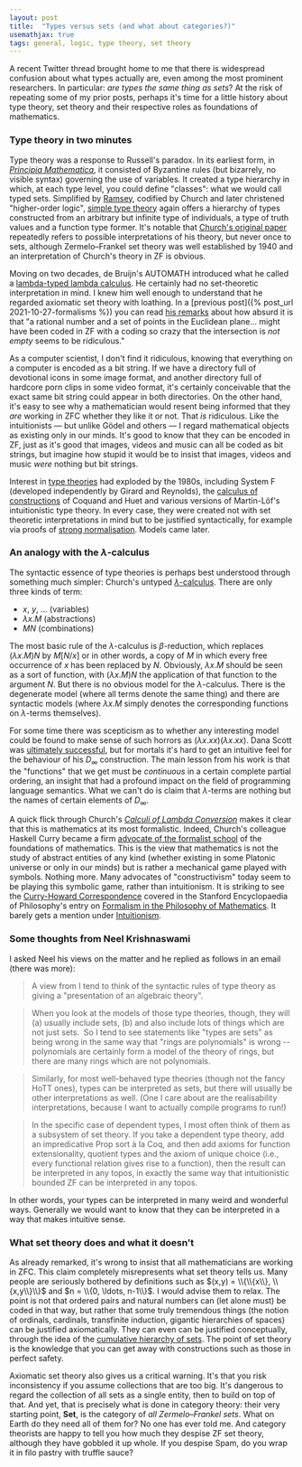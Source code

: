 ```yaml
---
layout: post
title:  "Types versus sets (and what about categories?)"
usemathjax: true 
tags: general, logic, type theory, set theory
---
```


A recent Twitter thread brought home to me that there is widespread confusion about what types actually are, even among the most prominent researchers. In particular: *are types the same thing as sets*? At the risk of repeating some of my prior posts, perhaps it's time for a little history about type theory, set theory and their respective roles as foundations of mathematics.

### Type theory in two minutes

Type theory was a response to Russell's paradox. In its earliest form, in [*Principia Mathematica*](https://plato.stanford.edu/entries/principia-mathematica/), it consisted of Byzantine rules (but bizarrely, no visible syntax) governing the use of variables. It created a type hierarchy in which, at each type level, you could define "classes": what we would call typed sets.
Simplified by [Ramsey](https://plato.stanford.edu/entries/ramsey/), codified by Church and later christened "higher-order logic",
[simple type theory](https://plato.stanford.edu/entries/type-theory-church/) again offers a hierarchy of types constructed from an arbitrary but infinite type of individuals, a type of truth values and a function type former.
It's notable that [Church's original paper](https://www.jstor.org/stable/2266170?seq=1#metadata_info_tab_contents) repeatedly refers to possible interpretations of his theory, but never once to sets, although Zermelo–Frankel set theory was well established by 1940 and an interpretation of Church's theory in ZF is obvious.

Moving on two decades, de Bruijn's AUTOMATH introduced what he called a [lambda-typed lambda calculus](https://doi.org/10.1016/S0049-237X(08)70213-1).
He certainly had no set-theoretic interpretation in mind. I knew him well enough to understand that he regarded axiomatic set theory with loathing.
In a [previous post]({% post_url 2021-10-27-formalisms %}) you can read
[his remarks](https://mathshistory.st-andrews.ac.uk/Biographies/De_Bruijn/) about how absurd it is that "a rational number and a set of points in the Euclidean plane... might have been coded in ZF with a coding so crazy that the intersection is *not empty* seems to be ridiculous."

As a computer scientist, I don't find it ridiculous, knowing that everything on a computer is encoded as a bit string. If we have a directory full of devotional icons in some image format, and another directory full of hardcore porn clips in some video format, it's certainly conceivable that the exact same bit string could appear in both directories. On the other hand, it's easy to see why a mathematician would resent being informed that they *are* working in ZFC whether they like it or not. That *is* ridiculous. Like the intuitionists — but unlike Gödel and others — I regard mathematical objects as existing only in our minds. It's good to know that they can be encoded in ZF, just as it's good that images, videos and music can all be coded as bit strings, but imagine how stupid it would be to insist that images, videos and music *were* nothing but bit strings.

Interest in [type theories](https://plato.stanford.edu/entries/type-theory/) had exploded by the 1980s, including System F (developed independently by Girard and Reynolds), the [calculus of constructions](https://doi.org/10.1016/0890-5401(88)90005-3) of Coquand and Huet and various versions of Martin-Löf's intuitionistic type theory.
In every case, they were created not with set theoretic interpretations in mind but to be justified syntactically, for example via proofs of [strong normalisation](https://repository.upenn.edu/cgi/viewcontent.cgi?article=1600&context=cis_reports).
Models came later.

### An analogy with the $\lambda$-calculus

The syntactic essence of type theories is perhaps best understood through something much simpler:
Church's untyped [$\lambda$-calculus](https://plato.stanford.edu/entries/lambda-calculus/). There are only three kinds of term:

- $x$, $y$, ... (variables)
- $\lambda x.M$ (abstractions)
- $M N$ (combinations)

The most basic rule of the $\lambda$-calculus is $\beta$-reduction, which replaces $(\lambda x. M)N$ by $M[N/x]$ or in other words, a copy of $M$ in which every free occurrence of $x$ has been replaced by $N$.
Obviously, $\lambda x. M$ should be seen as a sort of function, with $(\lambda x. M)N$ the application of that function to the argument $N$. But there is no obvious model for the $\lambda$-calculus.
There is the degenerate model (where all terms denote the same thing) and there are syntactic models (where $\lambda x. M$ simply denotes the corresponding functions on $\lambda$-terms themselves).

For some time there was scepticism as to whether any interesting model could be found to make sense of such horrors as $(\lambda x. xx)(\lambda x. xx)$.
Dana Scott was [ultimately successful](https://doi.org/10.1016/S0049-237X(08)71262-X),
but for mortals it's hard to get an intuitive feel for the behaviour of his $D_\infty$ construction.
The main lesson from his work is that the "functions" that we get must be *continuous* in a certain complete partial ordering, an insight that had a profound impact on the field of programming language semantics.
What we can't do is claim that $\lambda$-terms are nothing but the names of certain elements of $D_\infty$.

A quick flick through Church's [*Calculi of Lambda Conversion*](https://compcalc.github.io/public/church/church_calculi_1941.pdf) makes it clear that this is mathematics at its most formalistic. Indeed, Church's colleague Haskell Curry became a firm [advocate of the formalist school](https://plato.stanford.edu/entries/formalism-mathematics/#TerForCur) of the foundations of mathematics.
This is the view that mathematics is not the study of abstract entities of any kind (whether existing in some Platonic universe or only in our minds) but is rather a mechanical game played with symbols. Nothing more.
Many advocates of "constructivism" today seem to be playing this symbolic game, rather than intuitionism. 
It is striking to see the [Curry-Howard Correspondence](https://plato.stanford.edu/entries/formalism-mathematics/#CurHowCor) covered in the Stanford Encyclopaedia of Philosophy's entry on [Formalism in the Philosophy of Mathematics](https://plato.stanford.edu/entries/formalism-mathematics/).
It barely gets a mention under [Intuitionism](https://plato.stanford.edu/entries/intuitionism/).


### Some thoughts from Neel Krishnaswami

I asked Neel his views on the matter and he replied as follows in an email (there was more):

> A view from I tend to think of the syntactic rules of type theory as giving a "presentation of an algebraic theory".

> When you look at the models of those type theories, though, they will
(a) usually include sets, (b) and also include lots of things which
are not just sets.  So I tend to see statements like "types are sets"
as being wrong in the same way that "rings are polynomials" is wrong
-- polynomials are certainly form a model of the theory of rings, but
there are many rings which are not polynomials.

> Similarly, for most well-behaved type theories (though not the fancy
HoTT ones), types can be interpreted as sets, but there will usually
be other interpretations as well. (One I care about are the
realisability interpretations, because I want to actually compile
programs to run!)

> In the specific case of dependent types, I most often think of them as
a subsystem of set theory. If you take a dependent type theory, add an
impredicative Prop sort à la Coq, and then add axioms for function
extensionality, quotient types and the axiom of unique choice (i.e.,
every functional relation gives rise to a function), then the result
can be interpreted in any topos, in exactly the same way that
intuitionistic bounded ZF can be interpreted in any topos.

In other words, your types can be interpreted in many weird and wonderful ways.
Generally we would want to know that they can be interpreted in a way that makes intuitive sense.


### What set theory does and what it doesn't

As already remarked, it's wrong to insist that all mathematicians are working in ZFC. This claim completely misrepresents what set theory tells us. Many people are seriously bothered by definitions such as $(x,y) = \\{\\{x\\}, \\{x,y\\}\\}$ and $n = \\{0, \ldots, n-1\\}$.
I would advise them to relax. The point is not that ordered pairs and natural numbers can (let alone must) be coded in that way, but rather that some truly tremendous things (the notion of ordinals, cardinals, transfinite induction, gigantic hierarchies of spaces) can be justified axiomatically. 
They can even can be justified conceptually, through the idea of the [cumulative hierarchy of sets](https://doi.org/10.2307/2025204).
The point of set theory is the knowledge that you can get away with constructions such as those in perfect safety.

Axiomatic set theory also gives us a critical warning. It's that you risk inconsistency if you assume collections that are too big. It's dangerous to regard the collection of all sets as a single entity, then to build on top of that. And yet, that is precisely what is done in category theory: their very starting point, **Set**, is the category of *all Zermelo–Frankel sets*.
What on Earth do they need all of them for? No one has ever told me.
And category theorists are happy to tell you how much they despise ZF set theory, although they have gobbled it up whole. If you despise Spam, do you wrap it in filo pastry with truffle sauce?

